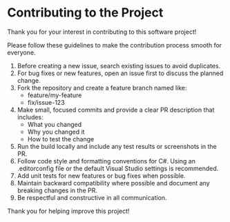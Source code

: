# Contributing to the Project

Thank you for your interest in contributing to this software project!

Please follow these guidelines to make the contribution process smooth for everyone.

1. Before creating a new issue, search existing issues to avoid duplicates.  
2. For bug fixes or new features, open an issue first to discuss the planned change.  
3. Fork the repository and create a feature branch named like:  
   - feature/my-feature  
   - fix/issue-123  
4. Make small, focused commits and provide a clear PR description that includes:  
   - What you changed  
   - Why you changed it  
   - How to test the change  
5. Run the build locally and include any test results or screenshots in the PR.  
6. Follow code style and formatting conventions for C#. Using an .editorconfig file or the default Visual Studio settings is recommended.  
7. Add unit tests for new features or bug fixes when possible.  
8. Maintain backward compatibility where possible and document any breaking changes in the PR.  
9. Be respectful and constructive in all communication.  

Thank you for helping improve this project!